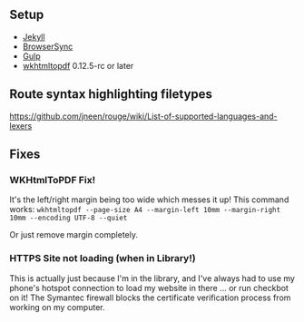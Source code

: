 ## Setup
* [Jekyll](http://jekyllrb.com/docs/installation/)
* [BrowserSync](http://www.browsersync.io/#install)
* [Gulp](https://github.com/gulpjs/gulp/blob/master/docs/getting-started.md)
* [wkhtmltopdf](https://wkhtmltopdf.org/downloads.html) 0.12.5-rc or later


## Route syntax highlighting filetypes
https://github.com/jneen/rouge/wiki/List-of-supported-languages-and-lexers

## Fixes
### WKHtmlToPDF Fix!
It's the left/right margin being too wide which messes it up! This command works:
`wkhtmltopdf --page-size A4 --margin-left 10mm --margin-right 10mm --encoding UTF-8 --quiet`

Or just remove margin completely.

### HTTPS Site not loading (when in Library!)
This is actually just because I'm in the library, and I've always had to use my phone's hotspot connection to load my website in there ... or run checkbot on it! The Symantec firewall blocks the certificate verification process from working on my computer.

